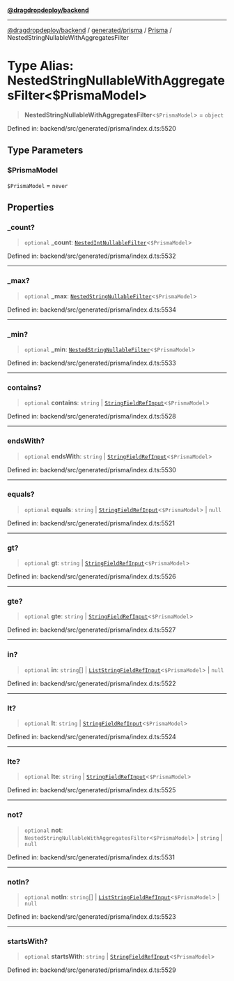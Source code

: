 [**@dragdropdeploy/backend**](../../../../../README.md)

***

[@dragdropdeploy/backend](../../../../../README.md) / [generated/prisma](../../../README.md) / [Prisma](../README.md) / NestedStringNullableWithAggregatesFilter

# Type Alias: NestedStringNullableWithAggregatesFilter\<$PrismaModel\>

> **NestedStringNullableWithAggregatesFilter**\<`$PrismaModel`\> = `object`

Defined in: backend/src/generated/prisma/index.d.ts:5520

## Type Parameters

### $PrismaModel

`$PrismaModel` = `never`

## Properties

### \_count?

> `optional` **\_count**: [`NestedIntNullableFilter`](NestedIntNullableFilter.md)\<`$PrismaModel`\>

Defined in: backend/src/generated/prisma/index.d.ts:5532

***

### \_max?

> `optional` **\_max**: [`NestedStringNullableFilter`](NestedStringNullableFilter.md)\<`$PrismaModel`\>

Defined in: backend/src/generated/prisma/index.d.ts:5534

***

### \_min?

> `optional` **\_min**: [`NestedStringNullableFilter`](NestedStringNullableFilter.md)\<`$PrismaModel`\>

Defined in: backend/src/generated/prisma/index.d.ts:5533

***

### contains?

> `optional` **contains**: `string` \| [`StringFieldRefInput`](StringFieldRefInput.md)\<`$PrismaModel`\>

Defined in: backend/src/generated/prisma/index.d.ts:5528

***

### endsWith?

> `optional` **endsWith**: `string` \| [`StringFieldRefInput`](StringFieldRefInput.md)\<`$PrismaModel`\>

Defined in: backend/src/generated/prisma/index.d.ts:5530

***

### equals?

> `optional` **equals**: `string` \| [`StringFieldRefInput`](StringFieldRefInput.md)\<`$PrismaModel`\> \| `null`

Defined in: backend/src/generated/prisma/index.d.ts:5521

***

### gt?

> `optional` **gt**: `string` \| [`StringFieldRefInput`](StringFieldRefInput.md)\<`$PrismaModel`\>

Defined in: backend/src/generated/prisma/index.d.ts:5526

***

### gte?

> `optional` **gte**: `string` \| [`StringFieldRefInput`](StringFieldRefInput.md)\<`$PrismaModel`\>

Defined in: backend/src/generated/prisma/index.d.ts:5527

***

### in?

> `optional` **in**: `string`[] \| [`ListStringFieldRefInput`](ListStringFieldRefInput.md)\<`$PrismaModel`\> \| `null`

Defined in: backend/src/generated/prisma/index.d.ts:5522

***

### lt?

> `optional` **lt**: `string` \| [`StringFieldRefInput`](StringFieldRefInput.md)\<`$PrismaModel`\>

Defined in: backend/src/generated/prisma/index.d.ts:5524

***

### lte?

> `optional` **lte**: `string` \| [`StringFieldRefInput`](StringFieldRefInput.md)\<`$PrismaModel`\>

Defined in: backend/src/generated/prisma/index.d.ts:5525

***

### not?

> `optional` **not**: `NestedStringNullableWithAggregatesFilter`\<`$PrismaModel`\> \| `string` \| `null`

Defined in: backend/src/generated/prisma/index.d.ts:5531

***

### notIn?

> `optional` **notIn**: `string`[] \| [`ListStringFieldRefInput`](ListStringFieldRefInput.md)\<`$PrismaModel`\> \| `null`

Defined in: backend/src/generated/prisma/index.d.ts:5523

***

### startsWith?

> `optional` **startsWith**: `string` \| [`StringFieldRefInput`](StringFieldRefInput.md)\<`$PrismaModel`\>

Defined in: backend/src/generated/prisma/index.d.ts:5529
